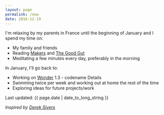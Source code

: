 ```yaml
---
layout: page
permalink: /now
date: 2016-12-19
---
```


I'm relaxing by my parents in France until the beginning of January and I spend my time on:

- My family and friends
- Reading [Makers](http://craphound.com/makers/download/) and [The Good Gut](https://www.amazon.com/Good-Gut-Taking-Control-Long-term-ebook/dp/B00OZ0TOV2)
- Meditating a few minutes every day, preferably in the morning

In January, I'll go back to:

- Working on [Wonder](https://itunes.apple.com/us/app/wonder-reader-for-wikipedia/id1050888989?mt=8&at=1010lo2M) 1.3 - codename Details
- Swimming twice per week and working out at home the rest of the time
- Exploring ideas for future projects/work

Last updated: {{ page.date | date_to_long_string }}

*Inspired by [Derek Sivers](https://sivers.org/nowff)*
